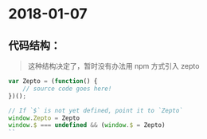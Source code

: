 # 2018-01-07

## 代码结构：
> 这种结构决定了，暂时没有办法用 npm 方式引入 zepto
```js
var Zepto = (function() {
    // source code goes here!
})();

// If `$` is not yet defined, point it to `Zepto`
window.Zepto = Zepto
window.$ === undefined && (window.$ = Zepto)
``
